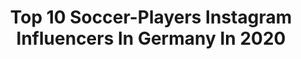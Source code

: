 ---
title: Top 10 Soccer-Players Instagram Influencers In Germany In 2020
description: >-
  Find top soccer-players Instagram influencers in Germany in 2020. Most popular hashtags: #stayhome #soccer #stayathome #hardwork.
platform: Instagram
profiles:
  - username: "saskia.ma"
    fullname: >-
      Saskia Matheis
    location: "Germany"
    followers: 4174
    engagement: 2392
    commentsToLikes: 0.047388
    id: ck5zkvdm9k87g0i14gyxa27sn
    verified: false
    hashtags: "#frankfurt, #zusammen, #joggen, #foto"
  - username: "kevintrapp"
    fullname: >-
      Kevin Trapp
    location: "Germany"
    followers: 1851588
    engagement: 198
    commentsToLikes: 0.003856
    id: ck5c5ds7a3a2g0i116rjx7nyf
    verified: true
    hashtags: "#espresso, #determination, #diemannschaft, #stayfit"
  - username: "felixcasa"
    fullname: >-
      Felix | freekickerz
    location: "Germany"
    followers: 22804
    engagement: 1605
    commentsToLikes: 0.018048
    id: ck5hnb6xtnhrw0i11q0pgjsbk
    verified: true
    hashtags: "#sprint, #freestyle, #topbin, #elfmeterschie"
  - username: "traineffective"
    fullname: >-
      Train Effective | Soccer Tips
    location: "Germany"
    followers: 43984
    engagement: 433
    commentsToLikes: 0.006732
    id: ck0vyi1fi43jr0i19fp2wmmo6
    verified: false
    hashtags: "#hardwork, #bcbc, #mosalah, #athomeworkout"
  - username: "janwehner"
    fullname: >-
      FOOTBALL CONTENT ⚽️ J.J.
    location: "Germany"
    followers: 12827
    engagement: 4427
    commentsToLikes: 0.028486
    id: ck8tbvtfexcep0j78h4ge2cn8
    verified: false
    hashtags: "#soccershots, #pumafuture, #ronaldinho10, #pannahouse"
  - username: "samirasamii_official_page"
    fullname: >-
      Dr. Samira Samii
    location: "Germany"
    followers: 1025025
    engagement: 197
    commentsToLikes: 0.000000
    id: ck5zymm7za57j0i14oqec5xej
    verified: true
    hashtags: "#stefanreuter, #beauty, #inteligence, #blackfriday"
  - username: "placetob"
    fullname: >-
      PLACE TO B
    location: "Germany"
    followers: 162682
    engagement: 167
    commentsToLikes: 0.020940
    id: ck5hn8zh7nexl0i113yileonx
    verified: true
    hashtags: "#baby, #stormi, #placetob, #stefaniegiesinger"
  - username: "frey_michi"
    fullname: >-
      MICHI FREY
    location: "Germany"
    followers: 298536
    engagement: 301
    commentsToLikes: 0.022737
    id: ck0ubx6xffgmn0i19dpsmfzm0
    verified: true
    hashtags: "#derclublebt, #immerweiternachvorn, #dersch, #preseason"
  - username: "moanesdabbur"
    fullname: >-
      Moanes Dabbur
    location: "Germany"
    followers: 114084
    engagement: 1118
    commentsToLikes: 0.019877
    id: ck5hm7m1elglz0i11yuvuxc3c
    verified: true
    hashtags: "#familyfirst, #2020, #staysafe, #winner"
  - username: "maximittelstaedt"
    fullname: >-
      Maximilian Mittelstädt
    location: "Germany"
    followers: 31524
    engagement: 1290
    commentsToLikes: 0.027952
    id: ck15tly1aiqco0i19239wypl3
    verified: true
    hashtags: "#immerweiter, #fcbbsc, #herzzeigen, #readyfor2020"
---